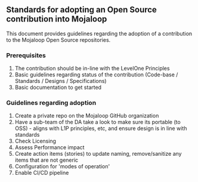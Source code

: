 ## Standards for adopting an Open Source contribution into Mojaloop
This document provides guidelines regarding the adoption of a contribution to the Mojaloop Open Source repositories.

### Prerequisites
1. The contribution should be in-line with the LevelOne Principles
2. Basic guidelines regarding status of the contribution (Code-base / Standards / Designs / Specifications)
3. Basic documentation to get started

### Guidelines regarding adoption
1. Create a private repo on the Mojaloop GitHub organization
2. Have a sub-team of the DA take a look to make sure its portable (to OSS) - aligns with L1P principles, etc, and ensure design is in line with standards
3. Check Licensing
4. Assess Performance impact
5. Create action items (stories) to update naming, remove/sanitize any items that are not generic
6. Configuration for 'modes of operation'
7. Enable CI/CD pipeline